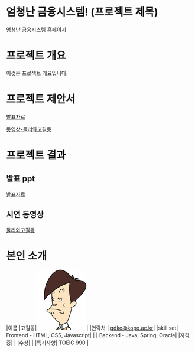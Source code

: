 # 엄청난 금융시스템! (프로젝트 제목) 

[엄청난 금융시스템 홈페이지](https://koposoftware.github.io/template/)

# 프로젝트 개요

이것은 프로젝트 개요입니다.

# 프로젝트 제안서

[발표자료](/project.ppt)

[동영상-둘리와고길동](https://www.youtube.com/watch?v=6LxbdIjWP04)

# 프로젝트 결과

## 발표 ppt 
[발표자료](/project.ppt)

## 시연 동영상
[둘리와고길동](https://www.youtube.com/watch?v=6LxbdIjWP04)

# 본인 소개

|이름 |고길동|![gdKO](/gdko.jpg)|
|연락처 | gdko@kopo.ac.kr|
|skill set| Frontend - HTML, CSS, Javascript|
| | Backend - Java, Spring, Oracle|
|자격증|  |
|수상| |
|특기사항|  TOEIC 990 |

 
